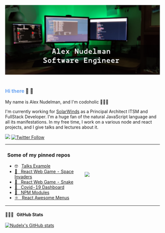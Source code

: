 
<center> <img width="100%" height="80%" src="https://github.com/nudelx/nudelx/raw/main/img/bg_2.png"></center>

<br>

 <h3> <font color="#6ba4f2">Hi there</font> 👋 🙂</h3>
My name is Alex Nudelman, and I'm codoholic 👨🏻‍💻


I'm currently working for [SolarWinds](https://www.solarwinds.com) as a Principal Architect ITSM and FullStack Developer.
I'm a huge fan of the natural JavaScript language and all its manifestations. 
In my free time, I work on a various node and react projects, and I give talks and lectures about it.


<a href="https://www.linkedin.com/in/alexnudelm/"><img src="https://img.shields.io/badge/Linked-In-blue"></a>
<a href="https://twitter.com/_nudelx_"><img alt="Twitter Follow" src="https://img.shields.io/twitter/follow/_nudelx_?style=social"></a>

<table width="100%" border="0 solid white" border-collapse="collapse" border-spacing="0">
  <tr>
  <td width="50%"> 
  <h3> Some of my pinned repos</h3>
<ul>
 <li> 🤓 &nbsp; <a href="https://nudelx.github.io/presentations/#/">Talks Example </li>
 <li> 👾 &nbsp; <a href="https://github.com/nudelx/ReactSpaceInvaders">React Web Game - Space Invaders  </li>
 <li> 👾 &nbsp; <a href="https://github.com/nudelx/ReactRetroGameEmojiSnake">React Web Game - Snake  </li>
 <li> 🦠 &nbsp; <a href="https://github.com/nudelx/covid-live">Covid-19 Dashboard </li>
 <li> 💢 &nbsp; <a href="https://www.npmjs.com/~nudelx">NPM Modules </li>
 <li> ⚛️ &nbsp; <a href="https://github.com/nudelx/ReactAwesomeMenus">React Awesome Menus </li>
</ul>
 
</td>
  
<td border="0">
    <img src="https://github-readme-stats.vercel.app/api/top-langs/?username=nudelx&hide=html,matlab&langs_count=10&layout=compact&hide_border=1">
    </td>
 </tr>
</table>





#### 👨🏻‍💻 &nbsp; GitHub Stats
[![Nudelx's GitHub stats](https://github-readme-stats.vercel.app/api?username=nudelx&count_private=true&show_icons=true&include_all_commits=true&show_owner=true)](https://github.com/anuraghazra/github-readme-stats)



<!--
**nudelx/nudelx** is a ✨ _special_ ✨ repository because its `README.md` (this file) appears on your GitHub profile.




Here are some ideas to get you started:

- 🔭 I'm currently working on ...
- 🌱 I'm currently learning ...
- 👯 I'm looking to collaborate on ...
- 🤔 I'm looking for help with ...
- 💬 Ask me about ...
- 📫 How to reach me: ...
- 😄 Pronouns: ...
- ⚡ Fun fact: ...
-->

<div>
<!-- Global site tag (gtag.js) - Google Analytics -->
<script async src="https://www.googletagmanager.com/gtag/js?id=G-EH8LLBEKZN"></script>
<script>
  window.dataLayer = window.dataLayer || [];
  function gtag(){dataLayer.push(arguments);}
  gtag('js', new Date());

  gtag('config', 'G-EH8LLBEKZN');
</script>
</div>

